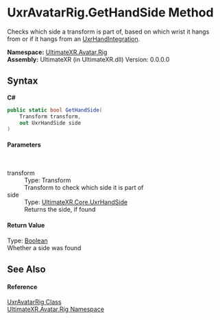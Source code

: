 # UxrAvatarRig.GetHandSide Method 
 

Checks which side a transform is part of, based on which wrist it hangs from or if it hangs from an <a href="T_UltimateXR_Avatar_UxrHandIntegration">UxrHandIntegration</a>.

**Namespace:**&nbsp;<a href="N_UltimateXR_Avatar_Rig">UltimateXR.Avatar.Rig</a><br />**Assembly:**&nbsp;UltimateXR (in UltimateXR.dll) Version: 0.0.0.0

## Syntax

**C#**<br />
``` C#
public static bool GetHandSide(
	Transform transform,
	out UxrHandSide side
)
```


#### Parameters
&nbsp;<dl><dt>transform</dt><dd>Type: Transform<br />Transform to check which side it is part of</dd><dt>side</dt><dd>Type: <a href="T_UltimateXR_Core_UxrHandSide">UltimateXR.Core.UxrHandSide</a><br />Returns the side, if found</dd></dl>

#### Return Value
Type: <a href="https://docs.microsoft.com/dotnet/api/system.boolean" target="_blank" rel="noopener noreferrer">Boolean</a><br />Whether a side was found

## See Also


#### Reference
<a href="T_UltimateXR_Avatar_Rig_UxrAvatarRig">UxrAvatarRig Class</a><br /><a href="N_UltimateXR_Avatar_Rig">UltimateXR.Avatar.Rig Namespace</a><br />